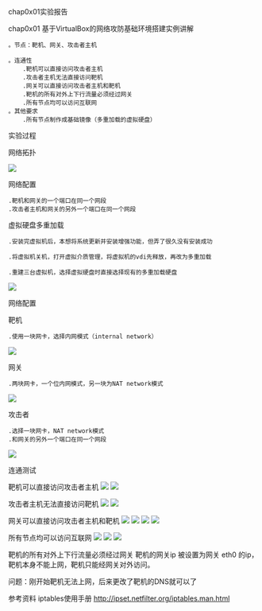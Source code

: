 chap0x01实验报告

 chap0x01 基于VirtualBox的网络攻防基础环境搭建实例讲解 
    
    。节点：靶机、网关、攻击者主机
    
    。连通性
        .靶机可以直接访问攻击者主机
        .攻击者主机无法直接访问靶机
        .网关可以直接访问攻击者主机和靶机
        .靶机的所有对外上下行流量必须经过网关
        .所有节点均可以访问互联网
    。其他要求
        .所有节点制作成基础镜像（多重加载的虚拟硬盘）
        
        

实验过程

网络拓扑

![](chap0x01截图\网络拓扑.png)

网络配置

    .靶机和网关的一个端口在同一个网段
    .攻击者主机和网关的另外一个端口在同一个网段


虚拟硬盘多重加载

    .安装完虚拟机后，本想将系统更新并安装增强功能，但弄了很久没有安装成功
    
    .将虚拟机关机，打开虚拟介质管理，将虚拟机的vdi先释放，再改为多重加载
    
    .重建三台虚拟机，选择虚拟硬盘时直接选择现有的多重加载硬盘
    
![](chap0x01截图\2.png)

网络配置

靶机

    .使用一块网卡，选择内网模式（internal network）

![](chap0x01截图\靶机ip配置.png)


网关
    
    .两块网卡，一个位内网模式，另一块为NAT network模式

![](chap0x01截图\网关ip配置.png)

攻击者

    .选择一块网卡，NAT network模式
    .和网关的另外一个端口在同一个网段

![](chap0x01截图\攻击者ip配置.png)

连通测试

 靶机可以直接访问攻击者主机 
![](chap0x01截图\靶机ping攻击者主机.png) 
![](chap0x01截图\靶机ping攻击者监听.png)
    
攻击者主机无法直接访问靶机
![](chap0x01截图\攻击者ping靶机.png)
![](chap0x01截图\攻击者ping靶机监听.png)



网关可以直接访问攻击者主机和靶机
![](chap0x01截图\网关ping攻击者.png)
![](chap0x01截图\网关ping攻击者监听.png)
![](chap0x01截图\网关ping靶机.png)
![](chap0x01截图\网关ping靶机监听.png)

所有节点均可以访问互联网
![](chap0x01截图\网关可上网.png)
![](chap0x01截图\靶机能上网.png)
![](chap0x01截图\攻击者可上网.png)

靶机的所有对外上下行流量必须经过网关 靶机的网关ip 被设置为网关 eth0 的ip，靶机本身不能上网，靶机只能经网关对外访问。

问题：刚开始靶机无法上网，后来更改了靶机的DNS就可以了

参考资料 iptables使用手册 http://ipset.netfilter.org/iptables.man.html
